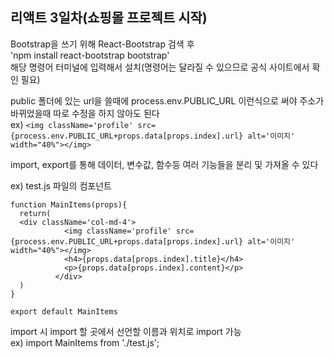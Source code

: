 ## 리액트 3일차(쇼핑몰 프로젝트 시작)  

Bootstrap을 쓰기 위해 React-Bootstrap 검색 후  
'npm install react-bootstrap bootstrap'  
해당 명령어 터미널에 입력해서 설치(명령어는 달라질 수 있으므로 공식 사이트에서 확인 필요)  

public 폴더에 있는 url을 쓸때에 process.env.PUBLIC_URL 이런식으로 써야 주소가 바뀌었을때 따로 수정을 하지 않아도 된다  
ex) ```<img className='profile' src={process.env.PUBLIC_URL+props.data[props.index].url} alt='이미지' width="40%"></img>```

import, export를 통해 데이터, 변수값, 함수등 여러 기능들을 분리 및 가져올 수 있다  

ex) test.js 파일의 컴포넌트  
```
function MainItems(props){
  return(
  <div className='col-md-4'>
            <img className='profile' src={process.env.PUBLIC_URL+props.data[props.index].url} alt='이미지' width="40%"></img>
            <h4>{props.data[props.index].title}</h4>
            <p>{props.data[props.index].content}</p>
          </div>
  )
}

export default MainItems
```
import 시 import 할 곳에서 선언할 이름과 위치로 import 가능  
ex) import MainItems from './test.js';
